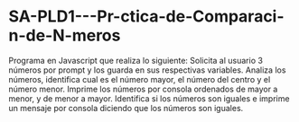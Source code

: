# SA-PLD1---Pr-ctica-de-Comparaci-n-de-N-meros
Programa en Javascript que realiza lo siguiente:
Solicita al usuario 3 números por prompt y los guarda en sus respectivas variables.
Analiza los números, identifica cual es el número mayor, el número del centro y el número menor.
Imprime los números por consola ordenados de mayor a menor, y de menor a mayor.
Identifica si los números son iguales e imprime un mensaje por consola diciendo que los números son iguales.